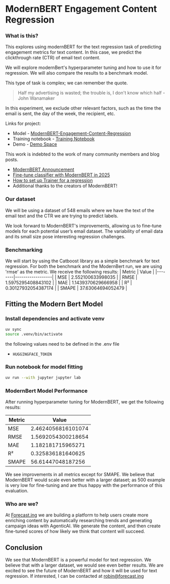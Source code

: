 
# ModernBERT Engagement Content Regression
### What is this?

This explores using modernBERT for the text regression task of predicting engagement metrics for text content. In this case, we predict the clickthrough rate (CTR) of email text content.

We will explore modernBert's hyperparameter tuning and how to use it for regression. We will also compare the results to a benchmark model.

This type of task is complex; we can remember the quote.
> Half my advertising is wasted; the trouble is, I don't know which half
> -John Wanamaker

In this experiment, we exclude other relevant factors, such as the time the email is sent, the day of the week, the recipient, etc.

Links for project:
- Model - [ModernBERT-Engagement-Content-Regression](https://huggingface.co/Forecast-ing/modernBERT-content-regression)
- Training notebook - [Training Notebook](https://github.com/Forecast-ing/modernbert-content-regression/blob/main/model_training.ipynb)
- Demo - [Demo Space](https://huggingface.co/spaces/Forecast-ing/modernbert-content-regression)

This work is indebted to the work of many community members and blog posts.
- [ModernBERT Announcement](https://huggingface.co/blog/modernbert)
- [Fine-tune classifier with ModernBERT in 2025](https://www.philschmid.de/fine-tune-modern-bert-in-2025)
- [How to set up Trainer for a regression](https://discuss.huggingface.co/t/how-to-set-up-trainer-for-a-regression/12994)
- Additional thanks to the creators of ModernBERT!


### Our dataset
We will be using a dataset of 548 emails where we have the text of the email text and the CTR we are trying to predict labels.

We look forward to ModernBERT's improvements, allowing us to fine-tune models for each potential user’s email dataset. The variability of email data and its small size pose interesting regression challenges.
### Benchmarking
We will start by using the Catboost library as a simple benchmark for text regression. For both the benchmark and the ModernBert run, we are using 'rmse' as the metric. We receive the following results:
| Metric | Value            |
|--------|------------------|
| MSE    | 2.552100633998035 |
| RMSE   | 1.5975295408843102 |
| MAE    | 1.1439370629666958 |
| R²     | 0.30127932054387174 |
| SMAPE  | 37.63064694052479 |

## Fitting the Modern Bert Model

### Install dependencies and activate venv
```bash
uv sync
source .venv/bin/activate
```
the following values need to be defined in the .env file
- `HUGGINGFACE_TOKEN`

### Run notebook for model fitting

```bash
uv run --with jupyter jupyter lab
```

### ModernBert Model Performance
After running hyperparameter tuning for ModernBERT, we get the following results:

| Metric | Value            |
|--------|------------------|
| MSE    | 2.4624056816101074 |
| RMSE   | 1.5692054300218654 |
| MAE    | 1.182181715965271 |
| R²     | 0.325836181640625 |
| SMAPE  | 56.61447048187256 |

We see improvements in all metrics except for SMAPE. We believe that ModernBERT would scale even better with a larger dataset; as 500 example is very low for fine-tuning and are thus happy with the performance of this evaluation.
### Who are we?
At [Forecast.ing](https://forecast.ing) we are building a platform to help users create more enriching content by automatically researching trends and generating campaign ideas with AgenticAI. We generate the content, and then create fine-tuned scores of how likely we think that content will succeed.

## Conclusion
We see that ModernBERT is a powerful model for text regression. We believe that with a larger dataset, we would see even better results. We are excited to see the future of ModernBERT and how it will be used for text regression. If interested, I can be contacted at robin@forecast.ing
